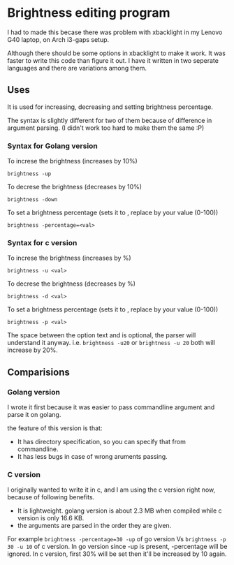 # Brightness editing program

I had to made this becase there was problem with xbacklight in my Lenovo G40 laptop, on Arch i3-gaps setup.

Although there should be some options in xbacklight to make it work. It was faster to write this code than figure it out. 
I have it written in two seperate languages and there are variations among them.

## Uses
It is used for increasing, decreasing and setting brightness percentage. 

The syntax is slightly different for two of them because of difference in argument parsing. (I didn't work too hard to make them the same :P)

### Syntax for Golang version
To increse the brightness (increases by 10%)
```
brightness -up 
```
To decrese the brightness (decreases by 10%)
```
brightness -down 
```
To set a brightness percentage (sets it to <val>, replace by your value (0-100))
```
brightness -percentage=<val>
```

### Syntax for c version
To increse the brightness (increases by <val>%)
```
brightness -u <val> 
```
To decrese the brightness (decreases by <val>%)
```
brightness -d <val>
```
To set a brightness percentage (sets it to <val>, replace by your value (0-100))
```
brightness -p <val>
```
The space between the option text and <val> is optional, the parser will understand it anyway. i.e. `brightness -u20` or `brightness -u 20` both will increase by 20%.

## Comparisions
### Golang version
I wrote it first because it was easier to pass commandline argument and parse it on golang. 

the feature of this version is that:

* It has directory specification, so you can specify that from commandline.
* It has less bugs in case of wrong aruments passing.

### C version
I originally wanted to write it in c, and I am using the c version right now, because of following benefits.

* It is lightweight. golang version is about 2.3 MB when compiled while c version is only 16.6 KB.
* the arguments are parsed in the order they are given. 

For example `brightness -percentage=30 -up` of go version Vs `brightness -p 30 -u 10` of c version. 
In go version since -up is present, -percentage will be ignored. In c version, first 30% will be set then it'll be increased by 10 again.
